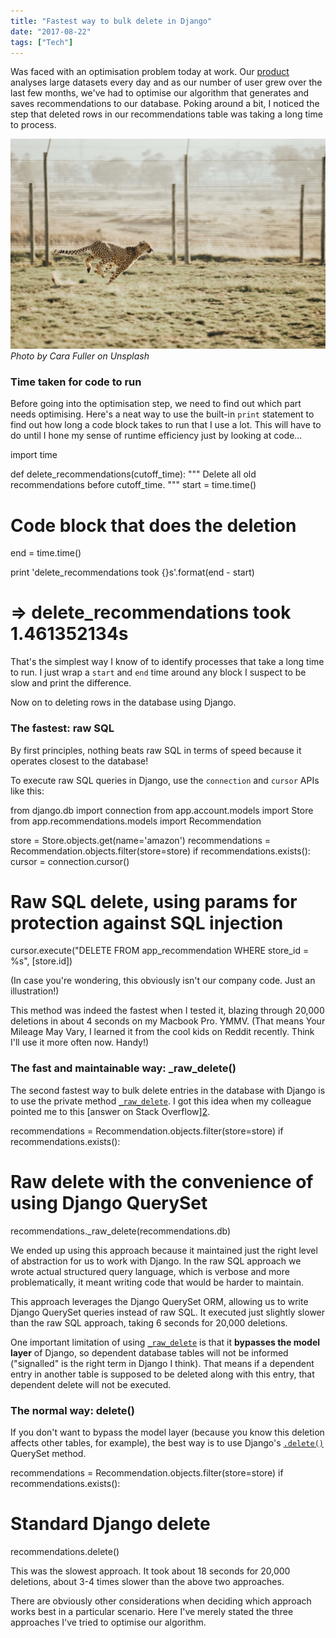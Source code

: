 ```yaml
---
title: "Fastest way to bulk delete in Django"
date: "2017-08-22"
tags: ["Tech"]
---
```


Was faced with an optimisation problem today at work. Our [product](https://askmetisa.com) analyses large datasets every day and as our number of user grew over the last few months, we've had to optimise our algorithm that generates and saves recommendations to our database. Poking around a bit, I noticed the step that deleted rows in our recommendations table was taking a long time to process.

![cheetah running](images/cheetah_min.jpg) _Photo by Cara Fuller on Unsplash_

### Time taken for code to run

Before going into the optimisation step, we need to find out which part needs optimising. Here's a neat way to use the built-in `print` statement to find out how long a code block takes to run that I use a lot. This will have to do until I hone my sense of runtime efficiency just by looking at code...

import time

def delete\_recommendations(cutoff\_time):
  """ Delete all old recommendations before cutoff\_time. """
  start = time.time()
  # Code block that does the deletion
  end = time.time()

  print 'delete\_recommendations took {}s'.format(end - start)

# => delete\_recommendations took 1.461352134s

That's the simplest way I know of to identify processes that take a long time to run. I just wrap a `start` and `end` time around any block I suspect to be slow and print the difference.

Now on to deleting rows in the database using Django.

### The fastest: raw SQL

By first principles, nothing beats raw SQL in terms of speed because it operates closest to the database!

To execute raw SQL queries in Django, use the `connection` and `cursor` APIs like this:

from django.db import connection
from app.account.models import Store
from app.recommendations.models import Recommendation

store = Store.objects.get(name='amazon')
recommendations = Recommendation.objects.filter(store=store)
if recommendations.exists():
  cursor = connection.cursor()

  # Raw SQL delete, using params for protection against SQL injection
  cursor.execute("DELETE FROM app\_recommendation WHERE store\_id = %s", \[store.id\])

(In case you're wondering, this obviously isn't our company code. Just an illustration!)

This method was indeed the fastest when I tested it, blazing through 20,000 deletions in about 4 seconds on my Macbook Pro. YMMV. (That means Your Mileage May Vary, I learned it from the cool kids on Reddit recently. Think I'll use it more often now. Handy!)

### The fast and maintainable way: \_raw\_delete()

The second fastest way to bulk delete entries in the database with Django is to use the private method [`_raw_delete`](https://docs.djangoproject.com/en/1.8/_modules/django/db/models/query/). I got this idea when my colleague pointed me to this \[answer on Stack Overflow\][2](https://stackoverflow.com/questions/4867852/how-to-make-django-queryset-bulk-delete-more-efficient).

recommendations = Recommendation.objects.filter(store=store)
if recommendations.exists():
  # Raw delete with the convenience of using Django QuerySet
  recommendations.\_raw\_delete(recommendations.db)

We ended up using this approach because it maintained just the right level of abstraction for us to work with Django. In the raw SQL approach we wrote actual structured query language, which is verbose and more problematically, it meant writing code that would be harder to maintain.

This approach leverages the Django QuerySet ORM, allowing us to write Django QuerySet queries instead of raw SQL. It executed just slightly slower than the raw SQL approach, taking 6 seconds for 20,000 deletions.

One important limitation of using [`_raw_delete`](https://docs.djangoproject.com/en/1.8/_modules/django/db/models/query/) is that it **bypasses the model layer** of Django, so dependent database tables will not be informed ("signalled" is the right term in Django I think). That means if a dependent entry in another table is supposed to be deleted along with this entry, that dependent delete will not be executed.

### The normal way: delete()

If you don't want to bypass the model layer (because you know this deletion affects other tables, for example), the best way is to use Django's [`.delete()`](https://docs.djangoproject.com/en/1.11/ref/models/querysets/#delete) QuerySet method.

recommendations = Recommendation.objects.filter(store=store)
if recommendations.exists():
  # Standard Django delete
  recommendations.delete()

This was the slowest approach. It took about 18 seconds for 20,000 deletions, about 3-4 times slower than the above two approaches.

There are obviously other considerations when deciding which approach works best in a particular scenario. Here I've merely stated the three approaches I've tried to optimise our algorithm.
